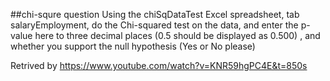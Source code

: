 ##chi-squre question
Using the chiSqDataTest Excel spreadsheet, tab salaryEmployment, do the Chi-squared test on the data, and enter the p-value here to three decimal places (0.5 should be displayed as 0.500) 
 , and whether you support the null hypothesis (Yes or No please) 

 Retrived by 
 https://www.youtube.com/watch?v=KNR59hgPC4E&t=850s